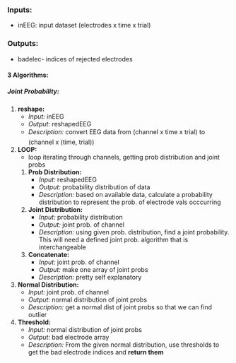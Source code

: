 ### Inputs:
- inEEG: input dataset (electrodes x time x trial)

### Outputs:
- badelec- indices of rejected electrodes

#### 3 Algorithms:

##### Joint Probability:

1. **reshape:**
	- *Input:* inEEG
	- *Output:* reshapedEEG
	- *Description:* convert EEG data from (channel x time x trial) to (channel x (time, trial))
2. **LOOP:**
	- loop iterating through channels, getting prob distribution and joint probs
	1. **Prob Distribution:**
		- *Input:* reshapedEEG
		- *Output:* probability distribution of data
		- *Description:* based on available data, calculate a probability distribution to represent the prob. of electrode vals occcurring
	2. **Joint Distribution:**
		- *Input:* probability distribution
		- *Output:* joint prob. of channel
		- *Description:* using given prob. distribution, find a joint probability. This will need a defined joint prob. algorithm that is interchangeable
	3. **Concatenate:**
		- *Input:* joint prob. of channel
		- *Output:* make one array of joint probs
		- *Description:* pretty self explanatory
3. **Normal Distribution:**
	- *Input:* joint prob. of channel
	- *Output:* normal distribution of joint probs
	- *Description:* get a normal dist of joint probs so that we can find outlier
4. **Threshold:**
	- *Input:* normal distribution of joint probs
	- *Output:* bad electrode array
	- *Description:* From the given normal distribution, use thresholds to get the bad electrode indices and **return them**